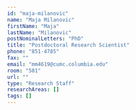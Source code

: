 ```yaml
---
id: "maja-milanovic"
name: "Maja Milanovic"
firstName: "Maja"
lastName: "Milanovic"
postNominalLetters: "PhD"
title: "Postdoctoral Research Scientist"
phone: "851-4785"
fax: ""
email: "mm4619@cumc.columbia.edu"
room: "501"
url: ""
type: "Research Staff"
researchAreas: []
tags: []
---
```

